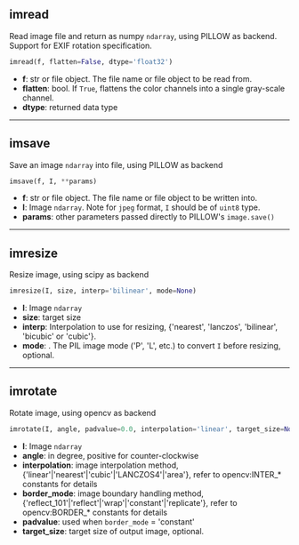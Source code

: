 ## imread
Read image file and return as numpy `ndarray`, using PILLOW as backend. Support for EXIF rotation specification.
```python
imread(f, flatten=False, dtype='float32')
```
* **f**: str or file object. The file name or file object to be read from.
* **flatten**: bool. If `True`, flattens the color channels into a single gray-scale channel.
* **dtype**: returned data type

_______________________________________________________________________
## imsave
Save an image `ndarray` into file, using PILLOW as backend 
```python
imsave(f, I, **params)
```
* **f**: str or file object. The file name or file object to be written into.
* **I**: Image `ndarray`. Note for `jpeg` format, `I` should be of `uint8` type.
* **params**: other parameters passed directly to PILLOW's `image.save()`

_______________________________________________________________________
## imresize
Resize image, using scipy as backend 
```python
imresize(I, size, interp='bilinear', mode=None)
```
* **I**: Image `ndarray`
* **size**: target size
* **interp**: Interpolation to use for resizing, {'nearest', 'lanczos', 'bilinear', 'bicubic' or 'cubic'}.
* **mode**: . The PIL image mode ('P', 'L', etc.) to convert `I` before resizing, optional.

_______________________________________________________________________
## imrotate
Rotate image, using opencv as backend 
```python
imrotate(I, angle, padvalue=0.0, interpolation='linear', target_size=None, border_mode='reflect_101')
```
* **I**: Image `ndarray`
* **angle**: in degree, positive for counter-clockwise
* **interpolation**: image interpolation method, {'linear'|'nearest'|'cubic'|'LANCZOS4'|'area'}, refer to opencv:INTER_* constants for details
* **border_mode**: image boundary handling method, {'reflect_101'|'reflect'|'wrap'|'constant'|'replicate'}, refer to opencv:BORDER_* constants for details
* **padvalue**: used when `border_mode` = 'constant'
* **target_size**: target size of output image, optional.